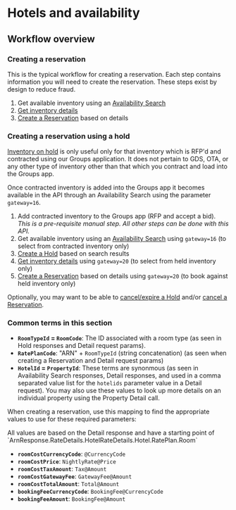 # Hotels and availability

## Workflow overview

### Creating a reservation

This is the typical workflow for creating a reservation. Each step contains information you will need to create the reservation. These steps exist by design to reduce fraud.

1. Get available inventory using an [Availability Search](#availability-search)
2. [Get inventory details](#hotel-detail)
3. [Create a Reservation](#hotel-reservation-creation) based on details

### Creating a reservation using a hold

[Inventory on hold](#inventory-on-hold) is only useful only for that inventory which is RFP'd and contracted using our Groups application.  It does not pertain to GDS, OTA, or any other type of inventory other than that which you contract and load into the Groups app.

Once contracted inventory is added into the Groups app it becomes available in the API through an Availability Search using the parameter `​gateway=16​`.

1. Add contracted inventory to the Groups app (RFP and accept a bid). _This is a pre-requisite manual step. All other steps can be done with this API._
2. Get available inventory using an [Availability Search](#availability-search) using `gateway=16` (to select from contracted inventory only)
3. [Create a Hold](#create-a-hold) based on search results
4. [Get inventory details](#hotel-detail) using `gateway=20` (to select from held inventory only)
5. [Create a Reservation](#hotel-reservation-creation) based on details using `gateway=20` (to book against held inventory only)

Optionally, you may want to be able to [cancel/expire a Hold](#cancel-hold) and/or [cancel a Reservation](#cancel-reservation).

### Common terms in this section

* **`RoomTypeId` = `RoomCode`**: The ID associated with a room type (as seen in Hold responses and Detail request params).
* **`RatePlanCode`**: "ARN" + `RoomTypeId` (string concatenation) (as seen when creating a Reservation and Detail request params)
* **`HotelId` = `PropertyId`**: These terms are synonmous (as seen in Availability Search responses, Detail responses, and used in a comma separated value list for the `hotelids` parameter value in a Detail request). You may also use these values to look up more details on an individual property using the Property Detail call.

When creating a reservation, use this mapping to find the appropriate values to use for these required parameters:

<aside class="notice">
    All values are based on the Detail response and have a starting point of `ArnResponse.RateDetails.HotelRateDetails.Hotel.RatePlan.Room`
</aside>

* **`roomCostCurrencyCode`**: `@CurrencyCode`
* **`roomCostPrice`**: `NightlyRate@Price`
* **`roomCostTaxAmount`**: `Tax@Amount`
* **`roomCostGatewayFee`**: `GatewayFee@Amount`
* **`roomCostTotalAmount`**: `Total@Amount`
* **`bookingFeeCurrencyCode`**: `BookingFee@CurrencyCode`
* **`bookingFeeAmount`**: `BookingFee@Amount`
